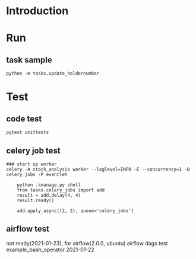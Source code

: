 

# Introduction

# Run
## task sample
    python -m tasks.update_holdernumber


# Test
## code test
    pytest unittests



## celery job test
    ### start up worker
    celery -A stock_analysis worker --loglevel=INFO -E --concurrency=1 -Q celery_jobs -P eventlet

        python .\manage.py shell
        from tasks.celery_jobs import add
        result = add.delay(4, 4)
        result.ready()

        add.apply_async((2, 2), queue='celery_jobs')


## airflow test
not ready(2021-01-23), for airflow(2.0.0, ubuntu)
    airflow dags test example_bash_operator 2021-01-22